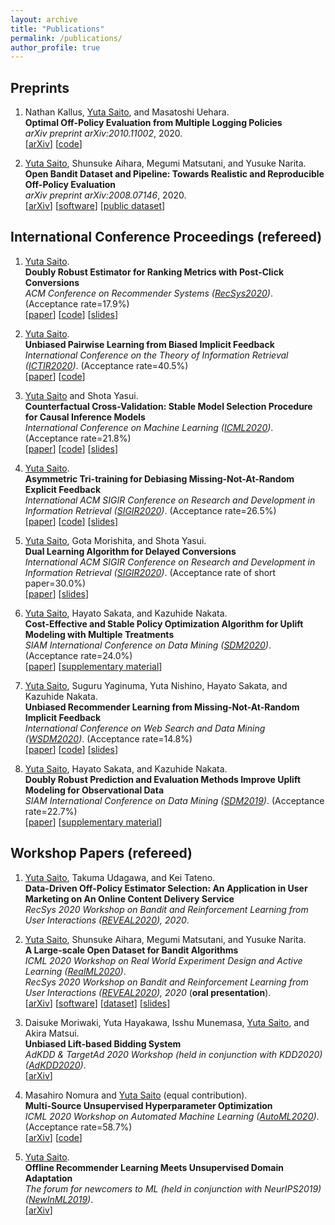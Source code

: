 ```yaml
---
layout: archive
title: "Publications"
permalink: /publications/
author_profile: true
---
```


## Preprints
1. Nathan Kallus, <u>Yuta Saito</u>, and Masatoshi Uehara. <br>
**Optimal Off-Policy Evaluation from Multiple Logging Policies** <br>
_arXiv preprint arXiv:2010.11002_, 2020. <br>
[[arXiv](https://arxiv.org/abs/2010.11002)] [[code](https://github.com/CausalML/MultipleLoggers)]

2. <u>Yuta Saito</u>, Shunsuke Aihara, Megumi Matsutani, and Yusuke Narita. <br>
**Open Bandit Dataset and Pipeline: Towards Realistic and Reproducible Off-Policy Evaluation**  <br>
_arXiv preprint arXiv:2008.07146_, 2020. <br>
[[arXiv](https://arxiv.org/abs/2008.07146)] [[software](https://github.com/st-tech/zr-obp)] [[public dataset](https://research.zozo.com/data.html)]

## International Conference Proceedings (refereed)

1. <u>Yuta Saito</u>. <br>
**Doubly Robust Estimator for Ranking Metrics with Post-Click Conversions** <br>
_ACM Conference on Recommender Systems ([RecSys2020](https://recsys.acm.org/recsys20/))_. (Acceptance rate=17.9%) <br>
[[paper](https://dl.acm.org/doi/abs/10.1145/3383313.3412262)] [[code](https://github.com/usaito/dr-ranking-metric)] [[slides](https://usaito.github.io/files/RecSys2020_DRMetric_slides.pdf)] <br>

1. <u>Yuta Saito</u>. <br>
**Unbiased Pairwise Learning from Biased Implicit Feedback** <br>
_International Conference on the Theory of Information Retrieval ([ICTIR2020](https://ictir2020.org/))_.  (Acceptance rate=40.5%) <br>
[[paper](https://dl.acm.org/doi/10.1145/3409256.3409812)] [[code](https://github.com/usaito/unbiased-pairwise-rec)] <br>

1. <u>Yuta Saito</u> and Shota Yasui. <br>
**Counterfactual Cross-Validation: Stable Model Selection Procedure for Causal Inference Models** <br>
_International Conference on Machine Learning ([ICML2020](https://icml.cc/))_. (Acceptance rate=21.8%)<br>
[[paper](http://proceedings.mlr.press/v119/saito20a.html)] [[code](https://github.com/usaito/counterfactual-cv)] [[slides](https://usaito.github.io/files/ICML2020_CFCV_slides.pdf)] <br>

1. <u>Yuta Saito</u>. <br>
**Asymmetric Tri-training for Debiasing Missing-Not-At-Random Explicit Feedback** <br>
_International ACM SIGIR Conference on Research and Development in Information Retrieval ([SIGIR2020](https://sigir.org/sigir2020/))_. (Acceptance rate=26.5%) <br>
[[paper](https://dl.acm.org/doi/abs/10.1145/3397271.3401114)] [[code](https://github.com/usaito/asymmetric-tri-rec-real)] [[slides](https://usaito.github.io/files/SIGIR2020_ATMF_slides.pdf)] <br>

1. <u>Yuta Saito</u>, Gota Morishita, and Shota Yasui. <br>
**Dual Learning Algorithm for Delayed Conversions** <br>
_International ACM SIGIR Conference on Research and Development in Information Retrieval ([SIGIR2020](https://sigir.org/sigir2020/))_. (Acceptance rate of short paper=30.0%) <br>
[[paper](https://dl.acm.org/doi/abs/10.1145/3397271.3401282)] [[slides](https://usaito.github.io/files/SIGIR2020_DALDF_slides.pdf)] <br>

1. <u>Yuta Saito</u>, Hayato Sakata, and Kazuhide Nakata. <br> **Cost-Effective and Stable Policy Optimization Algorithm for Uplift Modeling with Multiple Treatments** <br>
_SIAM International Conference on Data Mining ([SDM2020](https://www.siam.org/conferences/cm/conference/sdm20))_. (Acceptance rate=24.0%) <br>
[[paper](https://epubs.siam.org/doi/abs/10.1137/1.9781611976236.46)] [[supplementary material](https://usaito.github.io/files/varts.pdf)] <br>

1. <u>Yuta Saito</u>, Suguru Yaginuma, Yuta Nishino, Hayato Sakata, and Kazuhide Nakata. <br>
**Unbiased Recommender Learning from Missing-Not-At-Random Implicit Feedback** <br>
_International Conference on Web Search and Data Mining ([WSDM2020](http://www.wsdm-conference.org/2020/registration.php))_. (Acceptance rate=14.8%) <br>
[[paper](https://dl.acm.org/doi/abs/10.1145/3336191.3371783)] [[code](https://github.com/usaito/unbiased-implicit-rec-real)] [[slides](https://usaito.github.io/files/WSDM2020_RELMF_slides.pdf)] <br>

1. <u>Yuta Saito</u>, Hayato Sakata, and Kazuhide Nakata. <br>
**Doubly Robust Prediction and Evaluation Methods Improve Uplift Modeling for Observational Data** <br>
_SIAM International Conference on Data Mining ([SDM2019](https://www.siam.org/conferences/cm/conference/sdm19))_. (Acceptance rate=22.7%) <br>
[[paper](https://epubs.siam.org/doi/abs/10.1137/1.9781611975673.53)] [[supplementary material](https://usaito.github.io/files/SDM19_appendix.pdf)] <br>


## Workshop Papers (refereed)

1. <u>Yuta Saito</u>, Takuma Udagawa, and Kei Tateno. <br>
**Data-Driven Off-Policy Estimator Selection: An Application in User Marketing on An Online Content Delivery Service**  <br>
_RecSys 2020 Workshop on Bandit and Reinforcement Learning from User Interactions ([REVEAL2020](https://sites.google.com/view/reveal2020/home?authuser=0)), 2020_.

1. <u>Yuta Saito</u>, Shunsuke Aihara, Megumi Matsutani, and Yusuke Narita. <br>
**A Large-scale Open Dataset for Bandit Algorithms**  <br>
_ICML 2020 Workshop on Real World Experiment Design and Active Learning ([RealML2020](https://realworldml.github.io/))_. <br>
_RecSys 2020 Workshop on Bandit and Reinforcement Learning from User Interactions ([REVEAL2020](https://sites.google.com/view/reveal2020/home?authuser=0)), 2020_ (**oral presentation**). <br>
[[arXiv](https://arxiv.org/abs/2008.07146)] [[software](https://github.com/st-tech/zr-obp)] [[dataset](https://research.zozo.com/data.html)] [[slides](https://usaito.github.io/files/REVEAL2020_OpenBandit_slides.pdf)]

1. Daisuke Moriwaki, Yuta Hayakawa, Isshu Munemasa, <u>Yuta Saito</u>, and Akira Matsui. <br>
**Unbiased Lift-based Bidding System** <br>
_AdKDD & TargetAd 2020 Workshop (held in conjunction with KDD2020) ([AdKDD2020](https://www.adkdd.org/))_. <br>
[[arXiv](https://usaito.github.io/files/AdKDD2020.pdf)]

1. Masahiro Nomura and <u>Yuta Saito</u> (equal contribution). <br>
**Multi-Source Unsupervised Hyperparameter Optimization** <br>
_ICML 2020 Workshop on Automated Machine Learning ([AutoML2020](https://sites.google.com/view/automl2020/home?authuser=0))_. (Acceptance rate=58.7%) <br>
[[arXiv](https://arxiv.org/abs/2006.10600)] [[code](https://github.com/nmasahiro/MSU-HPO)]

1. <u>Yuta Saito</u>.  <br>
**Offline Recommender Learning Meets Unsupervised Domain Adaptation** <br>
_The forum for newcomers to ML (held in conjunction with NeurIPS2019) ([NewInML2019](https://nehzux.github.io/NewInML2019/))_. <br>
[[arXiv](https://arxiv.org/abs/1910.07295)]
